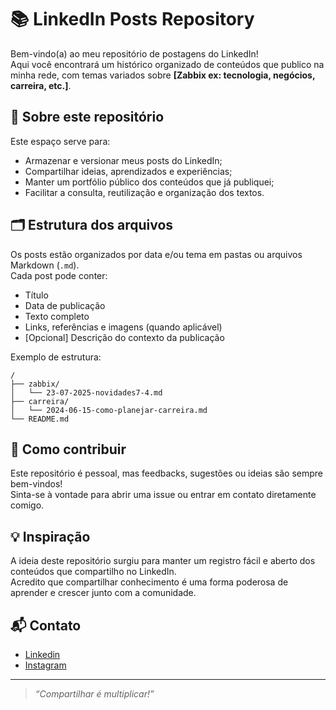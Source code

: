 # 📚 LinkedIn Posts Repository

Bem-vindo(a) ao meu repositório de postagens do LinkedIn!  
Aqui você encontrará um histórico organizado de conteúdos que publico na minha rede, com temas variados sobre **[Zabbix ex: tecnologia, negócios, carreira, etc.]**.

## 📌 Sobre este repositório

Este espaço serve para:

- Armazenar e versionar meus posts do LinkedIn;
- Compartilhar ideias, aprendizados e experiências;
- Manter um portfólio público dos conteúdos que já publiquei;
- Facilitar a consulta, reutilização e organização dos textos.

## 🗂️ Estrutura dos arquivos

Os posts estão organizados por data e/ou tema em pastas ou arquivos Markdown (`.md`).  
Cada post pode conter:

- Título
- Data de publicação
- Texto completo
- Links, referências e imagens (quando aplicável)
- [Opcional] Descrição do contexto da publicação

Exemplo de estrutura:
```
/
├── zabbix/
│   └── 23-07-2025-novidades7-4.md
├── carreira/
│   └── 2024-06-15-como-planejar-carreira.md
└── README.md
```

## 🚀 Como contribuir

Este repositório é pessoal, mas feedbacks, sugestões ou ideias são sempre bem-vindos!  
Sinta-se à vontade para abrir uma issue ou entrar em contato diretamente comigo.

## 💡 Inspiração

A ideia deste repositório surgiu para manter um registro fácil e aberto dos conteúdos que compartilho no LinkedIn.  
Acredito que compartilhar conhecimento é uma forma poderosa de aprender e crescer junto com a comunidade.

## 📬 Contato

- [Linkedin](https://www.linkedin.com/in/tecfranciscocunha)
- [Instagram](https://www.instagram.com/tecfranciscocunha)

---

> _“Compartilhar é multiplicar!”_
